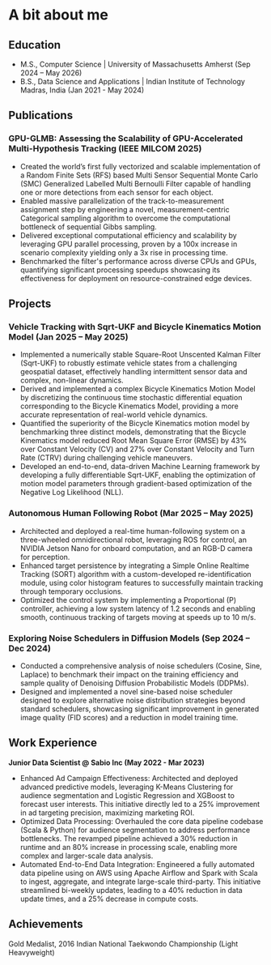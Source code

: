 # A bit about me

## Education
- M.S., Computer Science | University of Massachusetts Amherst (Sep 2024 – May 2026)
- B.S., Data Science and Applications | Indian Institute of Technology Madras, India (Jan 2021 - May 2024)

## Publications
### GPU-GLMB: Assessing the Scalability of GPU-Accelerated Multi-Hypothesis Tracking (IEEE MILCOM 2025)
- Created the world’s first fully vectorized and scalable implementation of a Random Finite Sets (RFS) based Multi Sensor Sequential Monte Carlo (SMC) Generalized Labelled Multi Bernoulli Filter capable of handling one or more detections from each sensor for each object.  
- Enabled massive parallelization of the track-to-measurement assignment step by engineering a novel, measurement-centric Categorical sampling algorithm to overcome the computational bottleneck of sequential Gibbs sampling.  
- Delivered exceptional computational efficiency and scalability by leveraging GPU parallel processing, proven by a 100x increase in scenario complexity yielding only a 3x rise in processing time. 
- Benchmarked the filter's performance across diverse CPUs and GPUs, quantifying significant processing speedups showcasing its effectiveness for deployment on resource-constrained edge devices. 

## Projects
### Vehicle Tracking with Sqrt-UKF and Bicycle Kinematics Motion Model (Jan 2025 – May 2025)
- Implemented a numerically stable Square-Root Unscented Kalman Filter (Sqrt-UKF) to robustly estimate vehicle states from a challenging geospatial dataset, effectively handling intermittent sensor data and complex, non-linear dynamics. 
- Derived and implemented a complex Bicycle Kinematics Motion Model by discretizing the continuous time stochastic differential equation corresponding to the Bicycle Kinematics Model, providing a more accurate representation of real-world vehicle dynamics. 
- Quantified the superiority of the Bicycle Kinematics motion model by benchmarking three distinct models, demonstrating that the Bicycle Kinematics model reduced Root Mean Square Error (RMSE) by 43% over Constant Velocity (CV) and 27% over Constant Velocity and Turn Rate (CTRV) during challenging vehicle maneuvers. 
- Developed an end-to-end, data-driven Machine Learning framework by developing a fully differentiable Sqrt-UKF, enabling the optimization of motion model parameters through gradient-based optimization of the Negative Log Likelihood (NLL). 

### Autonomous Human Following Robot (Mar 2025 – May 2025)                                                     
- Architected and deployed a real-time human-following system on a three-wheeled omnidirectional robot, leveraging ROS for control, an NVIDIA Jetson Nano for onboard computation, and an RGB-D camera for perception. 
- Enhanced target persistence by integrating a Simple Online Realtime Tracking (SORT) algorithm with a custom-developed re-identification module, using color histogram features to successfully maintain tracking through temporary occlusions. 
- Optimized the control system by implementing a Proportional (P) controller, achieving a low system latency of 1.2 seconds and enabling smooth, continuous tracking of targets moving at speeds up to 10 m/s. 
                                                                                 
### Exploring Noise Schedulers in Diffusion Models (Sep 2024 – Dec 2024)
- Conducted a comprehensive analysis of noise schedulers (Cosine, Sine, Laplace) to benchmark their impact on the training efficiency 
and sample quality of Denoising Diffusion Probabilistic Models (DDPMs). 
- Designed and implemented a novel sine-based noise scheduler designed to explore alternative noise distribution strategies beyond 
standard schedulers, showcasing significant improvement in generated image quality (FID scores) and a reduction in model training 
time. 

## Work Experience
**Junior Data Scientist @ Sabio Inc (May 2022 - Mar 2023)**                                                    
- Enhanced Ad Campaign Effectiveness: Architected and deployed advanced predictive models, leveraging K-Means Clustering for audience segmentation and Logistic Regression and XGBoost to forecast user interests. This initiative directly led to a 25% improvement in ad targeting precision, maximizing marketing ROI. 
- Optimized Data Processing: Overhauled the core data pipeline codebase (Scala & Python) for audience segmentation to address performance bottlenecks. The revamped pipeline achieved a 30% reduction in runtime and an 80% increase in processing scale, enabling more complex and larger-scale data analysis. 
- Automated End-to-End Data Integration: Engineered a fully automated data pipeline using on AWS using Apache Airflow and Spark with Scala to ingest, aggregate, and integrate large-scale third-party. This initiative streamlined bi-weekly updates, leading to a 40% reduction in data update times, and a 25% decrease in compute costs.

## Achievements
Gold Medalist, 2016 Indian National Taekwondo Championship (Light Heavyweight)
